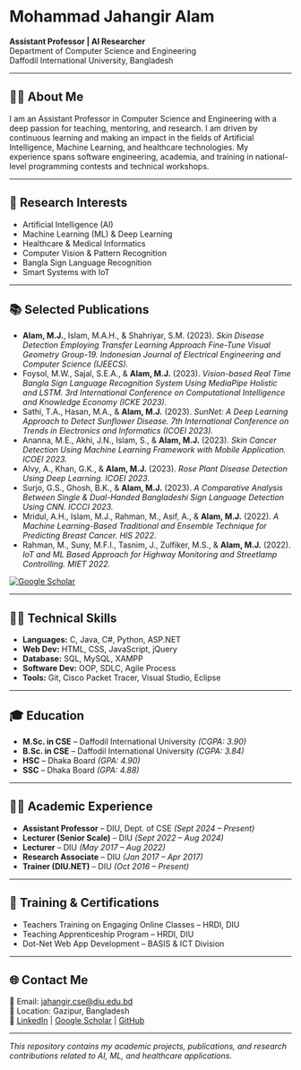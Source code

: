 # Mohammad Jahangir Alam  
**Assistant Professor | AI Researcher**  
Department of Computer Science and Engineering  
Daffodil International University, Bangladesh  

---

## 👨‍🏫 About Me
I am an Assistant Professor in Computer Science and Engineering with a deep passion for teaching, mentoring, and research. I am driven by continuous learning and making an impact in the fields of Artificial Intelligence, Machine Learning, and healthcare technologies. My experience spans software engineering, academia, and training in national-level programming contests and technical workshops.

---

## 🧠 Research Interests
- Artificial Intelligence (AI)  
- Machine Learning (ML) & Deep Learning  
- Healthcare & Medical Informatics  
- Computer Vision & Pattern Recognition  
- Bangla Sign Language Recognition  
- Smart Systems with IoT

---

## 📚 Selected Publications
- **Alam, M.J.**, Islam, M.A.H., & Shahriyar, S.M. (2023). *Skin Disease Detection Employing Transfer Learning Approach Fine-Tune Visual Geometry Group-19.* *Indonesian Journal of Electrical Engineering and Computer Science (IJEECS).*  
- Foysol, M.W., Sajal, S.E.A., & **Alam, M.J.** (2023). *Vision-based Real Time Bangla Sign Language Recognition System Using MediaPipe Holistic and LSTM.* *3rd International Conference on Computational Intelligence and Knowledge Economy (ICKE 2023).*  
- Sathi, T.A., Hasan, M.A., & **Alam, M.J.** (2023). *SunNet: A Deep Learning Approach to Detect Sunflower Disease.* *7th International Conference on Trends in Electronics and Informatics (ICOEI 2023).*  
- Ananna, M.E., Akhi, J.N., Islam, S., & **Alam, M.J.** (2023). *Skin Cancer Detection Using Machine Learning Framework with Mobile Application.* *ICOEI 2023.*  
- Alvy, A., Khan, G.K., & **Alam, M.J.** (2023). *Rose Plant Disease Detection Using Deep Learning.* *ICOEI 2023.*  
- Surjo, G.S., Ghosh, B.K., & **Alam, M.J.** (2023). *A Comparative Analysis Between Single & Dual-Handed Bangladeshi Sign Language Detection Using CNN.* *ICCCI 2023.*  
- Mridul, A.H., Islam, M.J., Rahman, M., Asif, A., & **Alam, M.J.** (2022). *A Machine Learning-Based Traditional and Ensemble Technique for Predicting Breast Cancer.* *HIS 2022.*  
- Rahman, M., Suny, M.F.I., Tasnim, J., Zulfiker, M.S., & **Alam, M.J.** (2022). *IoT and ML Based Approach for Highway Monitoring and Streetlamp Controlling.* *MIET 2022.*  

[![Google Scholar](https://img.shields.io/badge/Google%20Scholar-100000?style=flat&logo=Google-Scholar&logoColor=white&labelColor=4285F4)](https://scholar.google.com/citations?user=HRQKy-AAAAAJ&hl=en)

---

## 👨‍💻 Technical Skills
- **Languages:** C, Java, C#, Python, ASP.NET  
- **Web Dev:** HTML, CSS, JavaScript, jQuery  
- **Database:** SQL, MySQL, XAMPP  
- **Software Dev:** OOP, SDLC, Agile Process  
- **Tools:** Git, Cisco Packet Tracer, Visual Studio, Eclipse  

---

## 🎓 Education

- **M.Sc. in CSE** – Daffodil International University *(CGPA: 3.90)*  
- **B.Sc. in CSE** – Daffodil International University *(CGPA: 3.84)*  
- **HSC** – Dhaka Board *(GPA: 4.90)*  
- **SSC** – Dhaka Board *(GPA: 4.88)*  

---

## 👨‍🏫 Academic Experience
- **Assistant Professor** – DIU, Dept. of CSE *(Sept 2024 – Present)*  
- **Lecturer (Senior Scale)** – DIU *(Sept 2022 – Aug 2024)*  
- **Lecturer** – DIU *(May 2017 – Aug 2022)*  
- **Research Associate** – DIU *(Jan 2017 – Apr 2017)*  
- **Trainer (DIU.NET)** – DIU *(Oct 2016 – Present)*  

---

## 🏅 Training & Certifications
- Teachers Training on Engaging Online Classes – HRDI, DIU  
- Teaching Apprenticeship Program – HRDI, DIU  
- Dot-Net Web App Development – BASIS & ICT Division  

---

## 🌐 Contact Me
📧 Email: [jahangir.cse@diu.edu.bd](mailto:jahangir.cse@diu.edu.bd)  
📍 Location: Gazipur, Bangladesh  
🔗 [LinkedIn](https://www.linkedin.com/in/jahangircsediu/) | [Google Scholar](https://scholar.google.com/citations?user=HRQKy-AAAAAJ&hl=en) | [GitHub](https://github.com/jahangircsediu)



---

*This repository contains my academic projects, publications, and research contributions related to AI, ML, and healthcare applications.*
